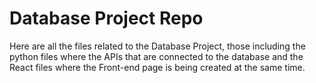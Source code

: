 # Database Project Repo

Here are all the files related to the Database Project, those including the python files where the APIs that are connected to the database and the React files where the Front-end page is being created at the same time.
